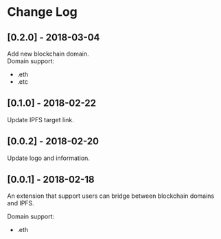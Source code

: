 # Change Log

## [0.2.0] - 2018-03-04

Add new blockchain domain.  
Domain support:
- .eth
- .etc

## [0.1.0] - 2018-02-22

Update IPFS target link.

## [0.0.2] - 2018-02-20

Update logo and information.

## [0.0.1] - 2018-02-18
An extension that support users can bridge between blockchain domains and IPFS.

Domain support:
- .eth
